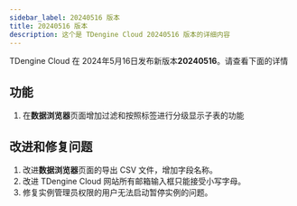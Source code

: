 ```yaml
---
sidebar_label: 20240516 版本
title: 20240516 版本
description: 这个是 TDengine Cloud 20240516 版本的详细内容
---
```


TDengine Cloud 在 2024年5月16日发布新版本**20240516**。请查看下面的详情

## 功能

1. 在**数据浏览器**页面增加过滤和按照标签进行分级显示子表的功能

## 改进和修复问题

1. 改进**数据浏览器**页面的导出 CSV 文件，增加字段名称。
2. 改进 TDengine Cloud 网站所有邮箱输入框只能接受小写字母。
3. 修复实例管理员权限的用户无法启动暂停实例的问题。
